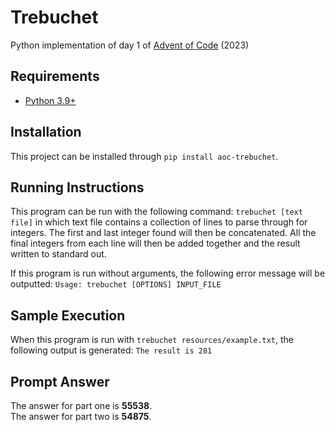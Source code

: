 # Trebuchet
Python implementation of day 1 of [Advent of Code](https://adventofcode.com/2023/day/1) (2023)

## Requirements
* [Python 3.9+](https://www.python.org/)

## Installation
This project can be installed through `pip install aoc-trebuchet`.

## Running Instructions
This program can be run with the following command: `trebuchet [text file]` in which text file contains
a collection of lines to parse through for integers. The first and last integer found will then be
concatenated. All the final integers from each line will then be added together and the result
written to standard out. 

If this program is run without arguments, the following error message will be outputted: 
`Usage: trebuchet [OPTIONS] INPUT_FILE`

## Sample Execution
When this program is run with `trebuchet resources/example.txt`, the following
output is generated:
`The result is 281`

## Prompt Answer
The answer for part one is **55538**. \
The answer for part two is **54875**.
